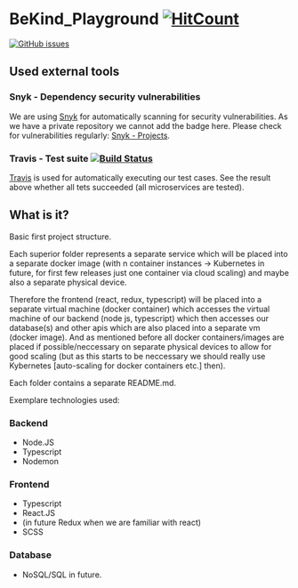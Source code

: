 # BeKind_Playground [![HitCount](http://hits.dwyl.com/wsdt/BeKind_Playground.svg)](http://hits.dwyl.com/wsdt/BeKind_Playground) 
[![GitHub issues](https://img.shields.io/wsdt/BeKind_Playground/badges/shields.svg)](https://github.com/wsdt/BeKind_Playground)


## Used external tools 
### Snyk - Dependency security vulnerabilities
We are using [Snyk](https://snyk.io) for automatically scanning for security vulnerabilities. As we have a private repository we cannot add the badge here. Please check for vulnerabilities regularly: [Snyk - Projects](https://app.snyk.io/org/wsdt/projects). 

### Travis - Test suite [![Build Status](https://travis-ci.com/wsdt/BeKind_Playground.svg?token=DRpYu6MjKAo2SePYFzpo&branch=master)](https://travis-ci.com/wsdt/BeKind_Playground)
[Travis](https://travis-ci.com) is used for automatically executing our test cases. See the result above whether all tets succeeded (all microservices are tested). 

## What is it?
Basic first project structure. 

Each superior folder represents a separate service which will be placed into a separate docker image (with n container instances -> Kubernetes in future, for first few releases just one container via cloud scaling) and maybe also a separate physical device. 

Therefore the frontend (react, redux, typescript) will be placed into a separate virtual machine (docker container) which accesses the virtual machine of our backend (node js, typescript) which then accesses our database(s) and other apis which are also placed into a separate vm (docker image). And as mentioned before all docker containers/images are placed if possible/neccessary on separate physical devices to allow for good scaling (but as this starts to be neccessary we should really use Kybernetes [auto-scaling for docker containers etc.] then).

Each folder contains a separate README.md. 

Exemplare technologies used: 
### Backend
- Node.JS
- Typescript
- Nodemon

### Frontend
- Typescript
- React.JS
- (in future Redux when we are familiar with react)
- SCSS

### Database
- NoSQL/SQL in future. 

